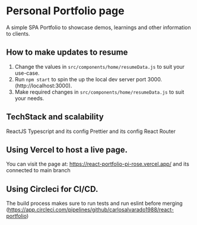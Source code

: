 # Personal Portfolio page

A simple SPA Portfolio to showcase demos, learnings and other information to clients.

## How to make updates to resume

1. Change the values in `src/components/home/resumeData.js` to suit your use-case.
2. Run `npm start` to spin the up the local dev server port 3000.(http://localhost:3000).
3. Make required changes in `src/components/home/resumeData.js` to suit your needs.

## TechStack and scalability

ReactJS Typescript and its config Prettier and its config React Router

## Using Vercel to host a live page.

You can visit the page at: https://react-portfolio-pi-rose.vercel.app/ and its connected to main branch

## Using Circleci for CI/CD.

The build process makes sure to run tests and run eslint before merging (https://app.circleci.com/pipelines/github/carlosalvarado1988/react-portfolio)
